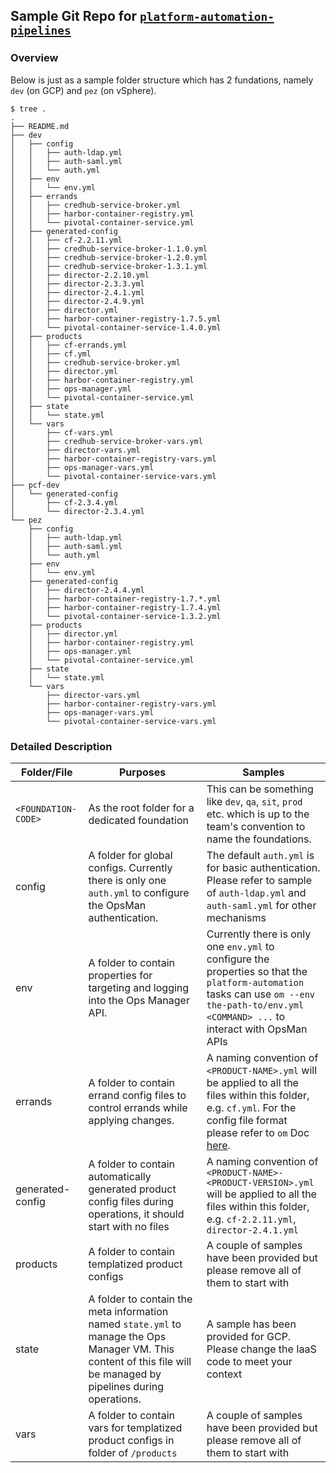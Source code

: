 ## Sample Git Repo for [`platform-automation-pipelines`](https://github.com/brightzheng100/platform-automation-pipelines)

### Overview

Below is just as a sample folder structure which has 2 fundations, namely `dev` (on GCP) and `pez` (on vSphere).

```
$ tree .
.
├── README.md
├── dev
│   ├── config
│   │   ├── auth-ldap.yml
│   │   ├── auth-saml.yml
│   │   └── auth.yml
│   ├── env
│   │   └── env.yml
│   ├── errands
│   │   ├── credhub-service-broker.yml
│   │   ├── harbor-container-registry.yml
│   │   └── pivotal-container-service.yml
│   ├── generated-config
│   │   ├── cf-2.2.11.yml
│   │   ├── credhub-service-broker-1.1.0.yml
│   │   ├── credhub-service-broker-1.2.0.yml
│   │   ├── credhub-service-broker-1.3.1.yml
│   │   ├── director-2.2.10.yml
│   │   ├── director-2.3.3.yml
│   │   ├── director-2.4.1.yml
│   │   ├── director-2.4.9.yml
│   │   ├── director.yml
│   │   ├── harbor-container-registry-1.7.5.yml
│   │   └── pivotal-container-service-1.4.0.yml
│   ├── products
│   │   ├── cf-errands.yml
│   │   ├── cf.yml
│   │   ├── credhub-service-broker.yml
│   │   ├── director.yml
│   │   ├── harbor-container-registry.yml
│   │   ├── ops-manager.yml
│   │   └── pivotal-container-service.yml
│   ├── state
│   │   └── state.yml
│   └── vars
│       ├── cf-vars.yml
│       ├── credhub-service-broker-vars.yml
│       ├── director-vars.yml
│       ├── harbor-container-registry-vars.yml
│       ├── ops-manager-vars.yml
│       └── pivotal-container-service-vars.yml
├── pcf-dev
│   └── generated-config
│       ├── cf-2.3.4.yml
│       └── director-2.3.4.yml
└── pez
    ├── config
    │   ├── auth-ldap.yml
    │   ├── auth-saml.yml
    │   └── auth.yml
    ├── env
    │   └── env.yml
    ├── generated-config
    │   ├── director-2.4.4.yml
    │   ├── harbor-container-registry-1.7.*.yml
    │   ├── harbor-container-registry-1.7.4.yml
    │   └── pivotal-container-service-1.3.2.yml
    ├── products
    │   ├── director.yml
    │   ├── harbor-container-registry.yml
    │   ├── ops-manager.yml
    │   └── pivotal-container-service.yml
    ├── state
    │   └── state.yml
    └── vars
        ├── director-vars.yml
        ├── harbor-container-registry-vars.yml
        ├── ops-manager-vars.yml
        └── pivotal-container-service-vars.yml
```

### Detailed Description

| Folder/File | Purposes | Samples  |
| --- | --- | --- |
| `<FOUNDATION-CODE>`  | As the root folder for a dedicated foundation | This can be something like `dev`, `qa`, `sit`, `prod` etc. which is up to the team's convention to name the foundations. |
| config | A folder for global configs. Currently there is only one `auth.yml` to configure the OpsMan authentication. | The default `auth.yml` is for basic authentication. Please refer to sample of `auth-ldap.yml` and `auth-saml.yml` for other mechanisms |
| env | A folder to contain properties for targeting and logging into the Ops Manager API.  | Currently there is only one `env.yml` to configure the properties so that the `platform-automation` tasks can use `om --env the-path-to/env.yml <COMMAND> ...` to interact with OpsMan APIs |
| errands | A folder to contain errand config files to control errands while applying changes.  | A naming convention of `<PRODUCT-NAME>.yml` will be applied to all the files within this folder, e.g. `cf.yml`. For the config file format please refer to `om` Doc [here](https://github.com/pivotal-cf/om/tree/master/docs/apply-changes).  |
| generated-config | A folder to contain automatically generated product config files during operations, it should start with no files  | A naming convention of `<PRODUCT-NAME>-<PRODUCT-VERSION>.yml` will be applied to all the files within this folder, e.g. `cf-2.2.11.yml`, `director-2.4.1.yml` |
| products | A folder to contain templatized product configs  | A couple of samples have been provided but please remove all of them to start with |
| state | A folder to contain the meta information named `state.yml` to manage the Ops Manager VM. This content of this file will be managed by pipelines during operations.  | A sample has been provided for GCP. Please change the IaaS code to meet your context |
| vars | A folder to contain vars for templatized product configs in folder of `/products` | A couple of samples have been provided but please remove all of them to start with |
